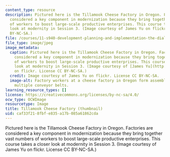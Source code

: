 ```yaml
---
content_type: resource
description: Pictured here is the Tillamook Cheese Factory in Oregon. Factories are
  considered a key component in modernization because they bring together vast numbers
  of workers to boost large-scale productive enterprises. This course takes a closer
  look at modernity in Session 3. (Image courtesy of James Yu on flickr. License CC
  BY-NC-SA.)
file: /courses/11-s940-development-planning-and-implementation-the-dialectic-of-theory-and-practice-fall-2015/caf33f218fbfe835a17b085a61862cda_11-s940f15-th.jpg
file_type: image/jpeg
image_metadata:
  caption: Pictured here is the Tillamook Cheese Factory in Oregon. Factories are
    considered a key component in modernization because they bring together vast numbers
    of workers to boost large-scale productive enterprises. This course takes a closer
    look at modernity in Session 3. (Image courtesy of [James Yu](http://www.flickr.com/photos/jamesyu/13042995)
    on flickr. License CC BY-NC-SA.)
  credit: Image courtesy of James Yu on flickr. License CC BY-NC-SA.
  image-alt: Factory workers at a cheese factory in Oregon form assembly lines around
    multiple conveyor belts.
learning_resource_types: []
license: https://creativecommons.org/licenses/by-nc-sa/4.0/
ocw_type: OCWImage
resourcetype: Image
title: Tillamook Cheese Factory (thumbnail)
uid: caf33f21-8fbf-e835-a17b-085a61862cda
---
```

Pictured here is the Tillamook Cheese Factory in Oregon. Factories are considered a key component in modernization because they bring together vast numbers of workers to boost large-scale productive enterprises. This course takes a closer look at modernity in Session 3. (Image courtesy of James Yu on flickr. License CC BY-NC-SA.)